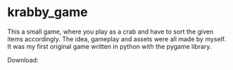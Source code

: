 # krabby_game
This a small game, where you play as a crab and have to sort the given items accordingly.
The idea, gameplay and assets were all made by myself.
It was my first original game written in python with the pygame library.

Download:
